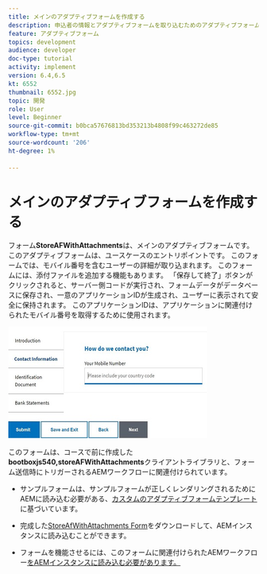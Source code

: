 ```yaml
---
title: メインのアダプティブフォームを作成する
description: 申込者の情報とアダプティブフォームを取り込むためのアダプティブフォームを作成し、保存されたアダプティブフォームを取得する
feature: アダプティブフォーム
topics: development
audience: developer
doc-type: tutorial
activity: implement
version: 6.4,6.5
kt: 6552
thumbnail: 6552.jpg
topic: 開発
role: User
level: Beginner
source-git-commit: b0bca57676813bd353213b4808f99c463272de85
workflow-type: tm+mt
source-wordcount: '206'
ht-degree: 1%

---
```



# メインのアダプティブフォームを作成する

フォーム&#x200B;**StoreAFWithAttachments**&#x200B;は、メインのアダプティブフォームです。 このアダプティブフォームは、ユースケースのエントリポイントです。 このフォームでは、モバイル番号を含むユーザーの詳細が取り込まれます。 このフォームには、添付ファイルを追加する機能もあります。 「保存して終了」ボタンがクリックされると、サーバー側コードが実行され、フォームデータがデータベースに保存され、一意のアプリケーションIDが生成され、ユーザーに表示されて安全に保持されます。 このアプリケーションIDは、アプリケーションに関連付けられたモバイル番号を取得するために使用されます。

![主申請書](assets/6552.JPG)

このフォームは、コースで前に作成した&#x200B;**bootboxjs540,storeAFWithAttachments**&#x200B;クライアントライブラリと、フォーム送信時にトリガーされるAEMワークフローに関連付けられています。


* サンプルフォームは、サンプルフォームが正しくレンダリングされるためにAEMに読み込む必要がある、[カスタムのアダプティブフォームテンプレート](assets/custom-template-with-page-component.zip)に基づいています。

* 完成した[StoreAfWithAttachments Form](assets/store-af-with-attachments-form.zip)をダウンロードして、AEMインスタンスに読み込むことができます。

* フォームを機能させるには、このフォームに関連付けられたAEMワークフロー[をAEMインスタンスに読み込む必要があります。](assets/workflow-model-store-af-with-attachments.zip)



